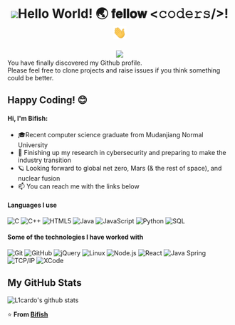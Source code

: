 # <h1 align="center"><img src="https://i.imgur.com/IyjFcq1.png" width="200px"><b>Hello World! :earth_asia:</b> 𝐟𝐞𝐥𝐥𝐨𝐰 <𝚌𝚘𝚍𝚎𝚛𝚜/>! <img src="https://github.com/ABSphreak/ABSphreak/blob/master/gifs/Hi.gif" width="30px"></h1>

<!--
**Bifish0/Bifish0** is a ✨ _special_ ✨ repository because its `README.md` (this file) appears on your GitHub profile.

Here are some ideas to get you started:

- 🔭 I’m currently working on ...
- 🌱 I’m currently learning ...
- 👯 I’m looking to collaborate on ...
- 🤔 I’m looking for help with ...
- 💬 Ask me about ...
- 📫 How to reach me: ...
- 😄 Pronouns: ...
- ⚡ Fun fact: ...
-->
<div align="center"><img src="https://ik.imagekit.io/dfw3q47dv0/the_power_of_dark_side_fPLL-vX6C.gif"/></div>
You have finally discovered my Github profile. <br>
Please feel free to clone projects and raise issues if you think something could be better.

Happy Coding! 😊
---

#### Hi, I'm Bifish:

- 🎓Recent computer science graduate from Mudanjiang Normal University
- :test_tube: Finishing up my research in cybersecurity and preparing to make the industry transition
- 🪐 Looking forward to global net zero, Mars (& the rest of space), and nuclear fusion
- :mailbox: You can reach me with the links below

#### Languages I use

![C](https://img.shields.io/badge/-C-000000?style=flat&logo=c)
![C++](https://img.shields.io/badge/-C++-000000?style=flat&logo=c%2B%2B)
![HTML5](https://img.shields.io/badge/-HTML5-000000?style=flat&logo=html5)
![Java](https://img.shields.io/badge/-Java-000000?style=flat&logo=java)
![JavaScript](https://img.shields.io/badge/-JavaScript-000000?style=flat&logo=javascript)
![Python](https://img.shields.io/badge/-Python-000000?style=flat&logo=python)
![SQL](https://img.shields.io/badge/-SQL-000000?style=flat&logo=postgresql)

#### Some of the technologies I have worked with

![Git](https://img.shields.io/badge/-Git-222222?style=flat&logo=git&logoColor=F05032)
![GitHub](https://img.shields.io/badge/-GitHub-222222?style=flat&logo=github&logoColor=181717)
![jQuery](https://img.shields.io/badge/-jQuery-222222?style=flat&logo=jQuery&logoColor=0769AD)
![Linux](https://img.shields.io/badge/-Linux-222222?style=flat&logo=linux&logoColor=FCC624)
![Node.js](https://img.shields.io/badge/-Node.js-222222?style=flat&logo=node.js&logoColor=339933)
![React](https://img.shields.io/badge/-React-222222?style=flat&logo=React&logoColor=61DAFB)
![Java Spring](https://img.shields.io/badge/-Spring-222222?style=flat&logo=spring&logoColor=6DB33F)
![TCP/IP](https://img.shields.io/badge/-TCP/IP-222222?style=flat&logo=cisco&logoColor=white)
![XCode](https://img.shields.io/badge/-XCode-222222?style=flat&logo=XCode&logoColor=1575F9)


## My GitHub Stats

![L1cardo's github stats](https://github-readme-stats.vercel.app/api?username=bifish0&show_icons=true)

<!-- <img align="right" alt="Coding" width="400" src="https://s1.vika.cn/space/2025/06/24/bf1aaefbf71b440689b5c58072e785f2"> --!>

⭐ <strong>From <a href="https://github.com/Bifish0">Bifish</a></strong>

